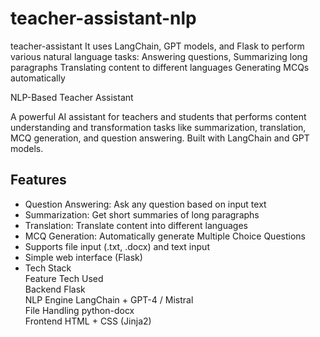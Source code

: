 # teacher-assistant-nlp
teacher-assistant
It uses LangChain, GPT models, and Flask to perform various natural language tasks: Answering questions, Summarizing long paragraphs Translating content to different languages Generating MCQs automatically

NLP-Based Teacher Assistant

A powerful AI assistant for teachers and students that performs content understanding and transformation tasks like summarization, translation, MCQ generation, and question answering. Built with LangChain and GPT models.

## Features  
* Question Answering: Ask any question based on input text  
* Summarization: Get short summaries of long paragraphs  
* Translation: Translate content into different languages  
* MCQ Generation: Automatically generate Multiple Choice Questions  
* Supports file input (.txt, .docx) and text input  
* Simple web interface (Flask)  
* Tech Stack  
Feature	Tech Used  
Backend	Flask  
NLP Engine	LangChain + GPT-4 / Mistral  
File Handling	python-docx  
Frontend	HTML + CSS (Jinja2)
